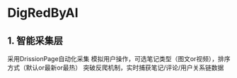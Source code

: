 # DigRedByAI

## 1. 智能采集层

采用DrissionPage自动化采集
模拟用户操作，可选笔记类型（图文or视频），排序方式（默认or最新or最热）
突破反爬机制，实时捕获笔记/评论/用户关系链数据
